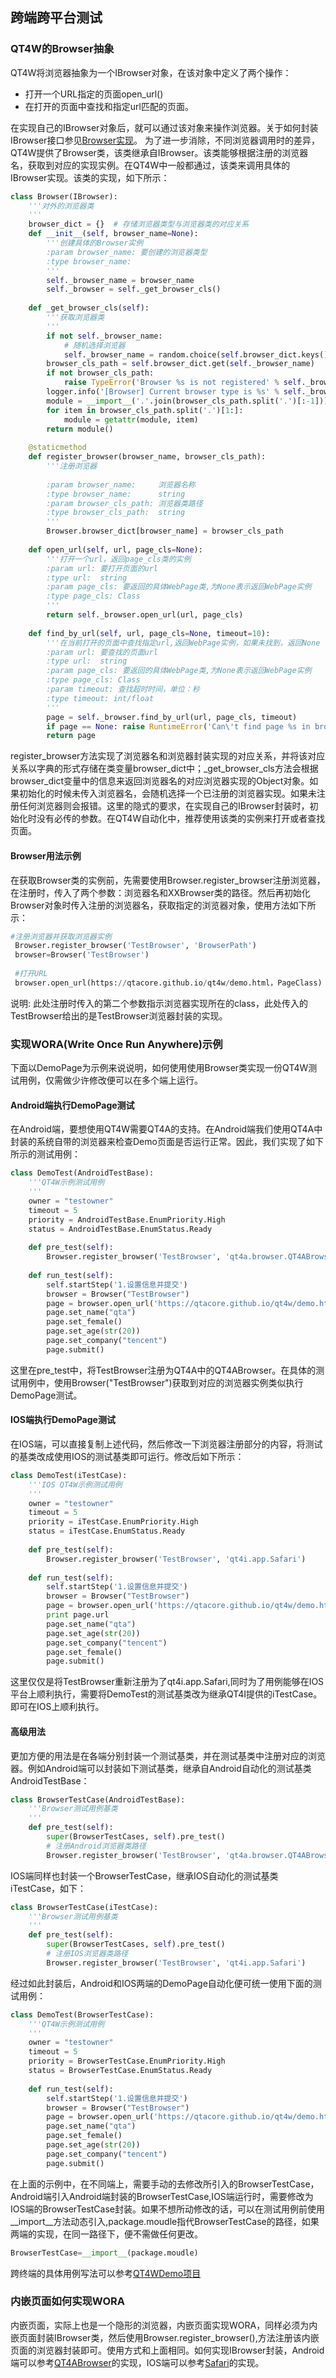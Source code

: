 ## 跨端跨平台测试
### QT4W的Browser抽象
  QT4W将浏览器抽象为一个IBrowser对象，在该对象中定义了两个操作：
* 打开一个URL指定的页面open_url()
* 在打开的页面中查找和指定url匹配的页面。

在实现自己的IBrowser对象后，就可以通过该对象来操作浏览器。关于如何封装IBrowser接口参见[Browser实现][1]。
为了进一步消除，不同浏览器调用时的差异，QT4W提供了Browser类，该类继承自IBrowser。该类能够根据注册的浏览器名，获取到对应的实现实例。在QT4W中一般都通过，该类来调用具体的IBrowser实现。该类的实现，如下所示：
```python
class Browser(IBrowser):
    '''对外的浏览器类
    '''
    browser_dict = {}  # 存储浏览器类型与浏览器类的对应关系
    def __init__(self, browser_name=None):
        '''创建具体的Browser实例
        :param browser_name: 要创建的浏览器类型
        :type browser_name:
        '''
        self._browser_name = browser_name
        self._browser = self._get_browser_cls()
    
    def _get_browser_cls(self):
        '''获取浏览器类
        '''
        if not self._browser_name:
            # 随机选择浏览器
            self._browser_name = random.choice(self.browser_dict.keys())
        browser_cls_path = self.browser_dict.get(self._browser_name)
        if not browser_cls_path:
            raise TypeError('Browser %s is not registered' % self._browser_name)
        logger.info('[Browser] Current browser type is %s' % self._browser_name)
        module = __import__('.'.join(browser_cls_path.split('.')[:-1]))
        for item in browser_cls_path.split('.')[1:]:
            module = getattr(module, item)
        return module()
    
    @staticmethod
    def register_browser(browser_name, browser_cls_path):
        '''注册浏览器
        
        :param browser_name:     浏览器名称
        :type browser_name:      string
        :param browser_cls_path: 浏览器类路径
        :type browser_cls_path:  string
        '''
        Browser.browser_dict[browser_name] = browser_cls_path
        
    def open_url(self, url, page_cls=None):
        '''打开一个url，返回page_cls类的实例
        :param url: 要打开页面的url
        :type url:  string
        :param page_cls: 要返回的具体WebPage类,为None表示返回WebPage实例
        :type page_cls: Class
        '''
        return self._browser.open_url(url, page_cls)
    
    def find_by_url(self, url, page_cls=None, timeout=10):
        '''在当前打开的页面中查找指定url,返回WebPage实例，如果未找到，返回None
        :param url: 要查找的页面url
        :type url:  string
        :param page_cls: 要返回的具体WebPage类,为None表示返回WebPage实例
        :type page_cls: Class
        :param timeout: 查找超时时间，单位：秒
        :type timeout: int/float
        '''
        page = self._browser.find_by_url(url, page_cls, timeout)
        if page == None: raise RuntimeError('Can\'t find page %s in browser %s' % (url, self._browser_name))
        return page
```
register_browser方法实现了浏览器名和浏览器封装实现的对应关系，并将该对应关系以字典的形式存储在类变量browser_dict中；_get_browser_cls方法会根据browser_dict变量中的信息来返回浏览器名的对应浏览器实现的Object对象。如果初始化的时候未传入浏览器名，会随机选择一个已注册的浏览器实现。如果未注册任何浏览器则会报错。这里的隐式的要求，在实现自己的IBrowser封装时，初始化时没有必传的参数。在QT4W自动化中，推荐使用该类的实例来打开或者查找页面。
#### Browser用法示例
在获取Browser类的实例前，先需要使用Browser.register_browser注册浏览器，在注册时，传入了两个参数：浏览器名和XXBrowser类的路径。然后再初始化Browser对象时传入注册的浏览器名，获取指定的浏览器对象，使用方法如下所示：
　　
```python
#注册浏览器并获取浏览器实例
 Browser.register_browser('TestBrowser', 'BrowserPath')
 browser=Browser('TestBrowser')
 
 #打开URL
 browser.open_url(https://qtacore.github.io/qt4w/demo.html，PageClass)
```
说明: 此处注册时传入的第二个参数指示浏览器实现所在的class，此处传入的TestBrowser给出的是TestBrowser浏览器封装的实现。

### 实现WORA(Write Once Run Anywhere)示例
下面以DemoPage为示例来说说明，如何使用使用Browser类实现一份QT4W测试用例，仅需做少许修改便可以在多个端上运行。
#### Android端执行DemoPage测试
在Android端，要想使用QT4W需要QT4A的支持。在Android端我们使用QT4A中封装的系统自带的浏览器来检查Demo页面是否运行正常。因此，我们实现了如下所示的测试用例：
```python
class DemoTest(AndroidTestBase):
    '''QT4W示例测试用例
    '''
    owner = "testowner"
    timeout = 5
    priority = AndroidTestBase.EnumPriority.High
    status = AndroidTestBase.EnumStatus.Ready
    
    def pre_test(self):
        Browser.register_browser('TestBrowser', 'qt4a.browser.QT4ABrowser') 
        
    def run_test(self):
        self.startStep('1.设置信息并提交')
        browser = Browser("TestBrowser")
        page = browser.open_url('https://qtacore.github.io/qt4w/demo.html', DemoPage)
        page.set_name("qta")
        page.set_female()
        page.set_age(str(20))
        page.set_company("tencent")
        page.submit()
```
这里在pre_test中，将TestBrowser注册为QT4A中的QT4ABrowser。在具体的测试用例中，使用Browser("TestBrowser")获取到对应的浏览器实例类似执行DemoPage测试。
#### IOS端执行DemoPage测试
在IOS端，可以直接复制上述代码，然后修改一下浏览器注册部分的内容，将测试的基类改成使用IOS的测试基类即可运行。修改后如下所示：
```python
class DemoTest(iTestCase):
    '''IOS QT4W示例测试用例
    '''
    owner = "testowner"
    timeout = 5
    priority = iTestCase.EnumPriority.High
    status = iTestCase.EnumStatus.Ready
    
    def pre_test(self):
        Browser.register_browser('TestBrowser', 'qt4i.app.Safari') 
        
    def run_test(self):
        self.startStep('1.设置信息并提交')
        browser = Browser("TestBrowser")
        page = browser.open_url('https://qtacore.github.io/qt4w/demo.html', DemoPage)
        print page.url
        page.set_name("qta")
        page.set_age(str(20))
        page.set_company("tencent")
        page.set_female()
        page.submit()
```
这里仅仅是将TestBrowser重新注册为了qt4i.app.Safari,同时为了用例能够在IOS平台上顺利执行，需要将DemoTest的测试基类改为继承QT4I提供的iTestCase。即可在IOS上顺利执行。
#### 高级用法
更加方便的用法是在各端分别封装一个测试基类，并在测试基类中注册对应的浏览器。例如Android端可以封装如下测试基类，继承自Android自动化的测试基类AndroidTestBase：
```python
class BrowserTestCase(AndroidTestBase):
    '''Browser测试用例基类
    '''
    def pre_test(self):
        super(BrowserTestCases, self).pre_test()
        # 注册Android浏览器类路径
        Browser.register_browser('TestBrowser', 'qt4a.browser.QT4ABrowser')
```
IOS端同样也封装一个BrowserTestCase，继承IOS自动化的测试基类iTestCase，如下：
```python
class BrowserTestCase(iTestCase):
    '''Browser测试用例基类
    '''
    def pre_test(self):
        super(BrowserTestCases, self).pre_test()
        # 注册IOS浏览器类路径
        Browser.register_browser('TestBrowser', 'qt4i.app.Safari') 
```
经过如此封装后，Android和IOS两端的DemoPage自动化便可统一使用下面的测试用例：
```python
class DemoTest(BrowserTestCase):
    '''QT4W示例测试用例
    '''
    owner = "testowner"
    timeout = 5
    priority = BrowserTestCase.EnumPriority.High
    status = BrowserTestCase.EnumStatus.Ready
    
    def run_test(self):
        self.startStep('1.设置信息并提交')
        browser = Browser("TestBrowser")
        page = browser.open_url('https://qtacore.github.io/qt4w/demo.html', DemoPage)
        page.set_name("qta")
        page.set_female()
        page.set_age(str(20))
        page.set_company("tencent")
        page.submit()
```
在上面的示例中，在不同端上，需要手动的去修改所引入的BrowserTestCase，Android端引入Android端封装的BrowserTestCase,IOS端运行时，需要修改为IOS端的BrowserTestCase封装。如果不想所动修改的话，可以在测试用例前使用__import__方法动态引入,package.moudle指代BrowserTestCase的路径，如果两端的实现，在同一路径下，便不需做任何更改。
```python
BrowserTestCase=__import__(package.moudle)
```
跨终端的具体用例写法可以参考[QT4WDemo项目](https://github.com/qtacore/QT4WDemoProj)
### 内嵌页面如何实现WORA
内嵌页面，实际上也是一个隐形的浏览器，内嵌页面实现WORA，同样必须为内嵌页面封装IBrowser类，然后使用Browser.register_browser(),方法注册该内嵌页面的浏览器封装即可。使用方式和上面相同。如何实现IBrowser封装，Android端可以参考[QT4ABrowser][2]的实现，IOS端可以参考[Safari][3]的实现。


  [1]: extend/Browser.html
  [2]: https://github.com/Tencent/QT4A/blob/master/qt4a/browser.py
  [3]: https://github.com/Tencent/QT4i/blob/master/qt4i/app.py